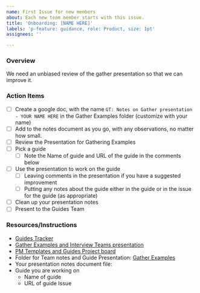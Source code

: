```yaml
---
name: First Issue for new members
about: Each new team member starts with this issue.
title: 'Onboarding: [NAME HERE]'
labels: 'p-feature: guidance, role: Product, size: 1pt'
assignees: ''

---
```


### Overview
We need an unbiased review of the gather presentation so that we can improve it.

### Action Items
- [ ] Create a google doc, with the name ```GT: Notes on Gather presentation - YOUR NAME HERE``` in the Gather Examples folder (customize with your name)
- [ ] Add to the notes document as you go, with any observations, no matter how small.
- [ ] Review the Presentation for Gathering Examples
- [ ] Pick a guide 
   - [ ] Note the Name of guide and URL of the guide in the comments below
- [ ] Use the presentation to work on the guide
   - [ ] Leaving comments in the presentation if you have a suggested improvement
   - [ ] Putting any notes about the guide either in the guide or in the issue for the guide (as appropriate)
- [ ] Clean up your presentation notes
- [ ] Present to the Guides Team

### Resources/Instructions
- [Guides Tracker](https://github.com/orgs/hackforla/projects/3)
- [Gather Examples and Interview Teams presentation](https://docs.google.com/presentation/d/1gkPpgnOPv7lBckoLic3HAA7z_IkeTnCw9ImQp9hkujM/edit)
- [PM Templates and Guides Project board](https://github.com/hackforla/product-management/projects/2)
- Folder for Team notes and Guide Presentation: [Gather Examples](https://drive.google.com/drive/u/0/folders/15ybydhWpIYr9a3MyE2FZf1g-SJs-23Jl)
- Your presentation notes document file: 
- Guide you are working on
   - Name of guide
   - URL of guide Issue
